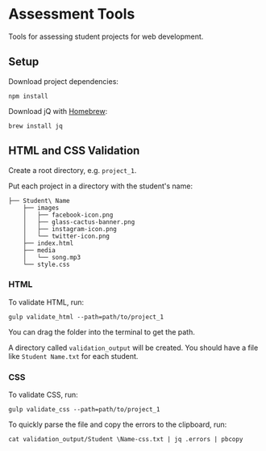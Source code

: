 # Assessment Tools

Tools for assessing student projects for web development.

## Setup

Download project dependencies:

```
npm install
```

Download jQ with [Homebrew](http://brew.sh):

```
brew install jq
```

## HTML and CSS Validation

Create a root directory, e.g. `project_1`.

Put each project in a directory with the student's name:

```
├── Student\ Name
    ├── images
    │   ├── facebook-icon.png
    │   ├── glass-cactus-banner.png
    │   ├── instagram-icon.png
    │   └── twitter-icon.png
    ├── index.html
    ├── media
    │   └── song.mp3
    └── style.css
```

### HTML

To validate HTML, run:

```
gulp validate_html --path=path/to/project_1
```

You can drag the folder into the terminal to get the path.

A directory called `validation_output` will be created. You should have a file like `Student Name.txt` for each student.

### CSS

To validate CSS, run:

```
gulp validate_css --path=path/to/project_1
```

To quickly parse the file and copy the errors to the clipboard, run:

```
cat validation_output/Student \Name-css.txt | jq .errors | pbcopy
```
